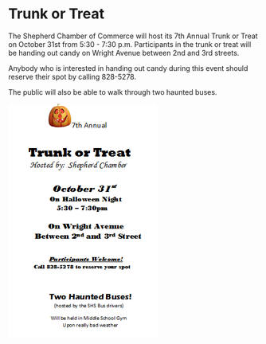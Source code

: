 # Trunk or Treat

The Shepherd Chamber of Commerce will host its 7th Annual Trunk or Treat on October 31st from 5:30 - 7:30 p.m. Participants in the trunk or treat will be handing out candy on Wright Avenue between 2nd and 3rd streets.

Anybody who is interested in handing out candy during this event should reserve their spot by calling 828-5278.

The public will also be able to walk through two haunted buses.


![](14724433_582366285286783_1965920836801240876_n.png)